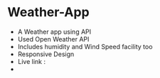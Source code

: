# Weather-App
- A Weather app using API
- Used Open Weather API
- Includes humidity and Wind Speed facility too
- Responsive Design
- Live link :
- 

